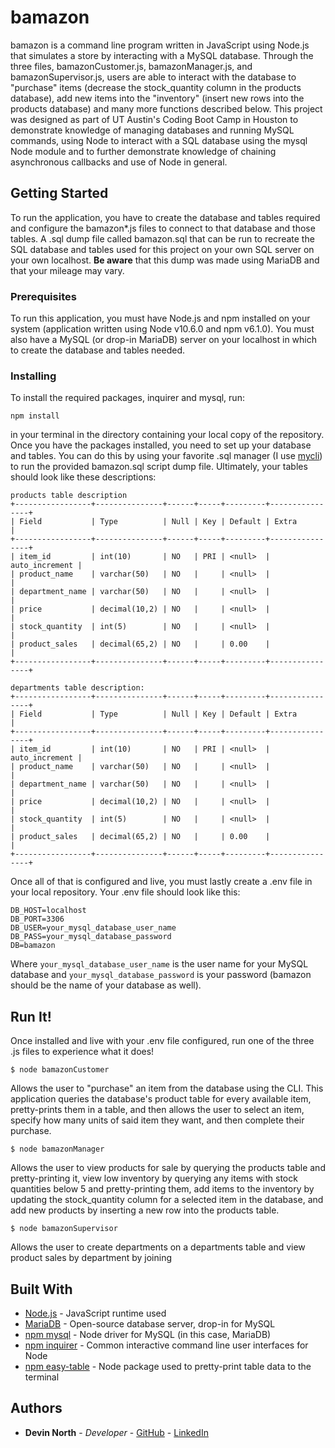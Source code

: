 # bamazon
bamazon is a command line program written in JavaScript using Node.js that simulates a store by interacting with a MySQL database. Through the three files, bamazonCustomer.js, bamazonManager.js, and bamazonSupervisor.js, users are able to interact with the database to "purchase" items (decrease the stock_quantity column in the products database), add new items into the "inventory" (insert new rows into the products database) and many more functions described below. This project was designed as part of UT Austin's Coding Boot Camp in Houston to demonstrate knowledge of managing databases and running MySQL commands, using Node to interact with a SQL database using the mysql Node module and to further demonstrate knowledge of chaining asynchronous callbacks and use of Node in general.

## Getting Started

To run the application, you have to create the database and tables required and configure the bamazon*.js files to connect to that database and those tables. A .sql dump file called bamazon.sql that can be run to recreate the SQL database and tables used for this project on your own SQL server on your own localhost. **Be aware** that this dump was made using MariaDB and that your mileage may vary. 

### Prerequisites

To run this application, you must have Node.js and npm installed on your system (application written using Node v10.6.0 and npm v6.1.0).  You must also have a MySQL (or drop-in MariaDB) server on your localhost in which to create the database and tables needed.

### Installing

To install the required packages, inquirer and mysql, run:

```
npm install
```
in your terminal in the directory containing your local copy of the repository. Once you have the packages installed, you need to set up your database and tables. You can do this by using your favorite .sql manager (I use [mycli](https://www.mycli.net/)) to run the provided bamazon.sql script dump file. Ultimately, your tables should look like these descriptions:
```
products table description
+-----------------+---------------+------+-----+---------+----------------+
| Field           | Type          | Null | Key | Default | Extra          |
+-----------------+---------------+------+-----+---------+----------------+
| item_id         | int(10)       | NO   | PRI | <null>  | auto_increment |
| product_name    | varchar(50)   | NO   |     | <null>  |                |
| department_name | varchar(50)   | NO   |     | <null>  |                |
| price           | decimal(10,2) | NO   |     | <null>  |                |
| stock_quantity  | int(5)        | NO   |     | <null>  |                |
| product_sales   | decimal(65,2) | NO   |     | 0.00    |                |
+-----------------+---------------+------+-----+---------+----------------+

```
```
departments table description:
+-----------------+---------------+------+-----+---------+----------------+
| Field           | Type          | Null | Key | Default | Extra          |
+-----------------+---------------+------+-----+---------+----------------+
| item_id         | int(10)       | NO   | PRI | <null>  | auto_increment |
| product_name    | varchar(50)   | NO   |     | <null>  |                |
| department_name | varchar(50)   | NO   |     | <null>  |                |
| price           | decimal(10,2) | NO   |     | <null>  |                |
| stock_quantity  | int(5)        | NO   |     | <null>  |                |
| product_sales   | decimal(65,2) | NO   |     | 0.00    |                |
+-----------------+---------------+------+-----+---------+----------------+
```
Once all of that is configured and live, you must lastly create a .env file in your local repository. Your .env file should look like this:
```
DB_HOST=localhost
DB_PORT=3306
DB_USER=your_mysql_database_user_name
DB_PASS=your_mysql_database_password
DB=bamazon
```
Where ```your_mysql_database_user_name``` is the user name for your MySQL database and ```your_mysql_database_password``` is your password (bamazon should be the name of your database as well).
## Run It!

Once installed and live with your .env file configured, run one of the three .js files to experience what it does!

```
$ node bamazonCustomer
```
Allows the user to "purchase" an item from the database using the CLI. This application queries the database's product table for every available item, pretty-prints them in a table, and then allows the user to select an item, specify how many units of said item they want, and then complete their purchase.
```
$ node bamazonManager 
``` 
Allows the user to view products for sale by querying the products table and pretty-printing it, view low inventory by querying any items with stock quantities below 5 and pretty-printing them, add items to the inventory by updating the stock_quantity column for a selected item in the database, and add new products by inserting a new row into the products table.
```
$ node bamazonSupervisor
```
Allows the user to create departments on a departments table and view product sales by department by joining 


## Built With

* [Node.js](https://nodejs.org/en/) - JavaScript runtime used
* [MariaDB](https://mariadb.org/) - Open-source database server, drop-in for MySQL
* [npm mysql](https://www.npmjs.com/package/mysql) - Node driver for MySQL (in this case, MariaDB)
* [npm inquirer](https://www.npmjs.com/package/inquirer) - Common interactive command line user interfaces for Node
* [npm easy-table](https://www.npmjs.com/package/easy-table) - Node package used to pretty-print table data to the terminal

## Authors

* **Devin North** - *Developer* - [GitHub](https://github.com/dvnnorth) - [LinkedIn](https://linkedin.com/in/dvnnorth)
